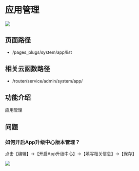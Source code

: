 # 应用管理

![](https://vkceyugu.cdn.bspapp.com/VKCEYUGU-cf0c5e69-620c-4f3c-84ab-f4619262939f/9e0172be-0683-4b4b-b02b-5a2f216387dc.png)

## 页面路径

* /pages_plugs/system/app/list

## 相关云函数路径

* /router/service/admin/system/app/

## 功能介绍

应用管理

## 问题

### 如何开启App升级中心版本管理？

点击【编辑】->【开启App升级中心】->【填写相关信息】->【保存】

![](https://vkceyugu.cdn.bspapp.com/VKCEYUGU-cf0c5e69-620c-4f3c-84ab-f4619262939f/d8b3d370-9990-4e70-8e4b-3857be5042c1.png)

